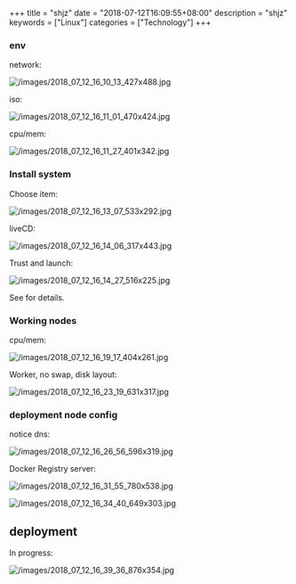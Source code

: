 +++
title = "shjz"
date = "2018-07-12T16:09:55+08:00"
description = "shjz"
keywords = ["Linux"]
categories = ["Technology"]
+++
### env
network: 

![/images/2018_07_12_16_10_13_427x488.jpg](/images/2018_07_12_16_10_13_427x488.jpg)

iso: 

![/images/2018_07_12_16_11_01_470x424.jpg](/images/2018_07_12_16_11_01_470x424.jpg)

cpu/mem: 

![/images/2018_07_12_16_11_27_401x342.jpg](/images/2018_07_12_16_11_27_401x342.jpg)

### Install system
Choose item: 

![/images/2018_07_12_16_13_07_533x292.jpg](/images/2018_07_12_16_13_07_533x292.jpg)

liveCD:

![/images/2018_07_12_16_14_06_317x443.jpg](/images/2018_07_12_16_14_06_317x443.jpg)

Trust and launch: 

![/images/2018_07_12_16_14_27_516x225.jpg](/images/2018_07_12_16_14_27_516x225.jpg)

See <Install docs> for details.  

### Working nodes
cpu/mem:    

![/images/2018_07_12_16_19_17_404x261.jpg](/images/2018_07_12_16_19_17_404x261.jpg)

Worker, no swap, disk layout:   

![/images/2018_07_12_16_23_19_631x317.jpg](/images/2018_07_12_16_23_19_631x317.jpg)

### deployment node config
notice dns:   	

![/images/2018_07_12_16_26_56_596x319.jpg](/images/2018_07_12_16_26_56_596x319.jpg)

Docker Registry server:   

![/images/2018_07_12_16_31_55_780x538.jpg](/images/2018_07_12_16_31_55_780x538.jpg)

![/images/2018_07_12_16_34_40_649x303.jpg](/images/2018_07_12_16_34_40_649x303.jpg)

## deployment
In progress:   

![/images/2018_07_12_16_39_36_876x354.jpg](/images/2018_07_12_16_39_36_876x354.jpg)



